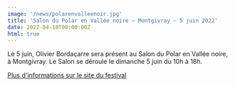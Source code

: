```yaml
---
image: '/news/polarenvalleenoir.jpg'
title: 'Salon du Polar en Vallée noire – Montgivray – 5 juin 2022'
date: 2022-04-10T00:00:00Z
html: true
---
```


<p>
  Le 5 juin, Olivier Bordaçarre sera présent au Salon du Polar en Vallée noire, à Montgivray.
  Le Salon se déroule le dimanche 5 juin du 10h à 18h.<br/>
</p>
<p>
  <a
    href="https://www.facebook.com/polarenvalleenoire/"
    rel="noopener noreferrer"
    target="_blank"
  >
    Plus d'informations sur le site du festival
  </a>
</p>


